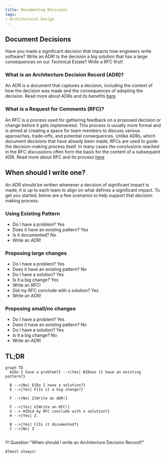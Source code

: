 ```yaml
---
title: Documenting Decisions
tags:
- Architectural Design
---
```


## Document Decisions

Have you made a significant decision that impacts how engineers write software? Write an ADR! Is the decision a big solution that has a large consequences on our Technical Estate? Write a RFC first!

### What is an Architecture Decision Record (ADR)?

An ADR is a document that captures a decision, including the context of how the decision was made and the consequences of adopting the decision. Read more about ADRs and its benefits [here](Architectural-Decision-Records.md)

### What is a Request for Comments (RFC)?

An RFC is a process used for gathering feedback on a proposed decision or change before it gets implemented. This process is usually more formal and is aimed at creating a space for team members to discuss various approaches, trade-offs, and potential consequences. Unlike ADRs, which document decisions that have already been made, RFCs are used to guide the decision-making process itself. In many cases the conclusions reached in the RFC discussions often form the basis for the content of a subsequent ADR. Read more about RFC and its process [here](Request-for-Comments.md)

## When should I write one?

An ADR should be written whenever a decision of significant impact is made; it is up to each team to align on what defines a significant impact. To get you started, below are a few scenarios to help support that decision making process.

### Using Existing Pattern

- Do I have a problem? Yes
- Does it have an existing pattern? Yes
- Is it documented? No
- Write an ADR!

### Proposing large changes

- Do I have a problem? Yes
- Does it have an existing pattern? No
- Do I have a solution? Yes
- Is it a big change? Yes
- Write an RFC!
- Did my RFC conclude with a solution? Yes
- Write an ADR!

### Proposing small/no changes

- Do I have a problem? Yes
- Does it have an existing pattern? No
- Do I have a solution? Yes
- Is it a big change? No
- Write an ADR!

## TL;DR

```mermaid
graph TD
  A{Do I have a problem?} -->|Yes| B{Does it have an existing pattern?}
  
  B -->|No| E{Do I have a solution?}
  E -->|Yes| F{Is it a big change?}
  
  F -->|No| Z[Write an ADR!]
  
  F -->|Yes| G[Write an RFC!]
  G --> H{Did my RFC conclude with a solution?}
  H -->|Yes| Z
  
  B -->|Yes| C{Is it documented?}
  C -->|No| Z


```

!!! Question "When should I write an Architecture Decision Record?"

    Almost always!
